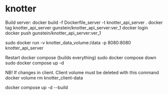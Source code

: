 # knotter
Build server:
docker build -f Dockerfile_server -t knotter_api_server .
docker tag knotter_api_server gunstein/knotter_api_server:ver_1
docker login
docker push gunstein/knotter_api_server:ver_1

sudo docker run -v knotter_data_volume:/data -p 8080:8080 knotter_api_server

Restart docker compose (builds everything)
sudo docker compose down
sudo docker compose up -d

NB! If changes in client. Client volume must be deleted with this command
docker volume rm knotter_client-data

docker compose up -d --build